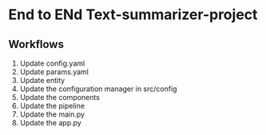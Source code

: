 # End to ENd Text-summarizer-project

## Workflows

1. Update config.yaml
2. Update params.yaml
3. Update entity
4. Update the configuration manager in src/config
5. Update the components
6. Update the pipeline
7. Update the main.py
8. Update the app.py